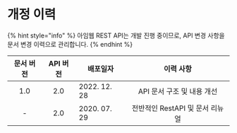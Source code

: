 # 개정 이력

{% hint style="info" %}
아임웹 REST API는 개발 진행 중이므로, API 변경 사항을 문서 변경 이력으로 관리합니다.&#x20;
{% endhint %}

| 문서 버전 | API 버전 | 배포일자         |                     이력 사항 |
| :---: | :----: | ------------ | :-----------------------: |
|  1.0  |   2.0  | 2022. 12. 28 |     API 문서 구조 및 내용 개선     |
|   -   |   2.0  | 2020. 07. 29 |   전반적인 RestAPI 및 문서 리뉴얼   |

